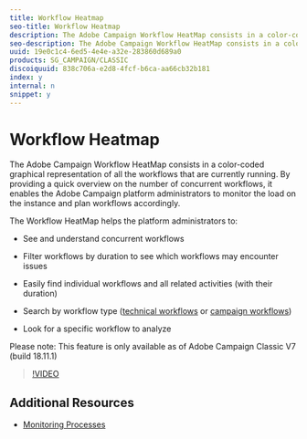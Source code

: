```yaml
---
title: Workflow Heatmap
seo-title: Workflow Heatmap
description: The Adobe Campaign Workflow HeatMap consists in a color-coded graphical representation of all the workflows that are currently running.  By providing a quick overview on the number of concurrent workflows, it enables the Adobe Campaign platform administrators to monitor the load on the instance and plan workflows accordingly.
seo-description: The Adobe Campaign Workflow HeatMap consists in a color-coded graphical representation of all the workflows that are currently running.  By providing a quick overview on the number of concurrent workflows, it enables the Adobe Campaign platform administrators to monitor the load on the instance and plan workflows accordingly.
uuid: 19e0c1c4-6ed5-4e4e-a32e-283860d689a0
products: SG_CAMPAIGN/CLASSIC
discoiquuid: 838c706a-e2d8-4fcf-b6ca-aa66cb32b181
index: y
internal: n
snippet: y
---
```

# Workflow Heatmap

The Adobe Campaign Workflow HeatMap consists in a color-coded graphical representation of all the workflows that are currently running.  By providing a quick overview on the number of concurrent workflows, it enables the Adobe Campaign platform administrators to monitor the load on the instance and plan workflows accordingly.

The Workflow HeatMap helps the platform administrators to:

* See and understand concurrent workflows
* Filter workflows by duration to see which workflows may encounter issues
* Easily find individual workflows and all related activities (with their duration)

* Search by workflow type ([technical workflows](https://docs.campaign.adobe.com/doc/AC/en/WKF__General_operation_Building_a_workflow.html#Technical_workflows) or [campaign workflows](https://docs.campaign.adobe.com/doc/AC/en/WKF__General_operation_Building_a_workflow.html#Campaign_workflows))

* Look for a specific workflow to analyze

Please note: This feature is only available as of Adobe Campaign Classic V7 (build 18.11.1)

>[!VIDEO](https://video.tv.adobe.com/v/25558?quality=12)

## Additional Resources

* [Monitoring Processes](https://docs.campaign.adobe.com/doc/AC/en/PRO_Production_procedures_Monitoring_processes.html#Workflow_monitoring)
